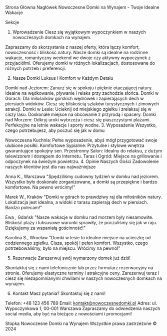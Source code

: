 Strona Główna
Nagłówek
Nowoczesne Domki na Wynajem - Twoje Idealne Wakacje

Sekcje
1. Wprowadzenie
Ciesz się wyjątkowym wypoczynkiem w naszych nowoczesnych domkach na wynajem.

Zapraszamy do skorzystania z naszej oferty, która łączy komfort, nowoczesność i bliskość natury. Nasze domki są idealne na rodzinne wakacje, romantyczny weekend we dwoje czy aktywny wypoczynek z przyjaciółmi. Oferujemy domki w różnych lokalizacjach, dostosowane do różnych potrzeb i preferencji.

2. Nasze Domki
Luksus i Komfort w Każdym Detalu

Domki nad Jeziorem: Zanurz się w spokoju i pięknie otaczającej natury. Idealne na wędkowanie, pływanie i relaks przy zachodzie słońca.
Domki w Górach: Dla miłośników górskich wędrówek i zapierających dech w piersiach widoków. Ciesz się bliskością szlaków turystycznych i zimowych atrakcji.
Domki w Lesie: Ucieknij od miejskiego zgiełku i zrelaksuj się w ciszy lasu. Doskonałe miejsce na obcowanie z przyrodą i spacery.
Domki nad Morzem: Odkryj uroki wybrzeża i ciesz się piaszczystymi plażami. Perfekcyjne na letnie wakacje i sporty wodne.
3. Wyposażenie
Wszystko, czego potrzebujesz, aby poczuć się jak w domu

Nowoczesna Kuchnia: Pełne wyposażenie, abyś mógł przygotować swoje ulubione posiłki.
Komfortowe Sypialnie: Przytulne i stylowe wnętrza gwarantujące spokojny sen.
Przestronny Salon: Idealny do relaksu, z dużym telewizorem i dostępem do Internetu.
Taras i Ogród: Miejsce na grillowanie i odpoczynek na świeżym powietrzu.
4. Opinie Naszych Gości
Zadowolenie naszych klientów jest dla nas najważniejsze

Anna K., Warszawa
"Spędziliśmy cudowny tydzień w domku nad jeziorem. Wszystko było doskonale zorganizowane, a domki są przepiękne i bardzo komfortowe. Na pewno wrócimy!"

Marek W., Kraków
"Domki w górach to prawdziwy raj dla miłośników natury. Lokalizacja jest idealna, a widoki z tarasu zapierają dech w piersiach. Bardzo polecam!"

Ewa , Gdańsk
"Nasze wakacje w domku nad morzem były niesamowite. Bliskość plaży i luksusowe warunki sprawiły, że poczuliśmy się jak w raju. Dziękujemy za wspaniałą gościnność!"

Karolina S., Wrocław
"Domki w lesie to idealne miejsce na ucieczkę od codziennego zgiełku. Cisza, spokój i pełen komfort. Wszystko, czego potrzebowaliśmy, było na miejscu. Wrócimy na pewno!"

5. Rezerwacje
Zarezerwuj swój wymarzony domek już dziś!

Skontaktuj się z nami telefonicznie lub przez formularz rezerwacyjny na stronie. Oferujemy elastyczne terminy i atrakcyjne ceny. Zarezerwuj teraz i ciesz się niezapomnianymi chwilami w naszych nowoczesnych domkach na wynajem.

6. Kontakt
Masz pytania? Skontaktuj się z nami!

Telefon: +48 123 456 789
Email: kontakt@nowoczesnedomki.pl
Adres: ul. Wypoczynkowa 1, 00-001 Warszawa
Zapraszamy do odwiedzenia naszych social media, aby być na bieżąco z nowościami i promocjami!

Stopka
Nowoczesne Domki na Wynajem
Wszystkie prawa zastrzeżone © 2024

